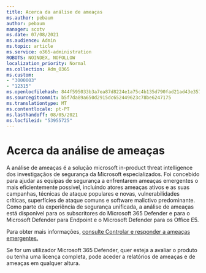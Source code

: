 ```yaml
---
title: Acerca da análise de ameaças
ms.author: pebaum
author: pebaum
manager: scotv
ms.date: 07/08/2021
ms.audience: Admin
ms.topic: article
ms.service: o365-administration
ROBOTS: NOINDEX, NOFOLLOW
localization_priority: Normal
ms.collection: Adm_O365
ms.custom:
- "3000003"
- "12315"
ms.openlocfilehash: 844f595033b3a7ea87d8224e1a75c4b135d790fad21ad43e35784b951f312cc5
ms.sourcegitcommit: b5f7da89a650d2915dc652449623c78be6247175
ms.translationtype: MT
ms.contentlocale: pt-PT
ms.lasthandoff: 08/05/2021
ms.locfileid: "53955725"
---
```

# <a name="about-threat-analytics"></a>Acerca da análise de ameaças

A análise de ameaças é a solução microsoft in-product threat intelligence dos investigaçãos de segurança da Microsoft especializados. Foi concebido para ajudar as equipas de segurança a enfrentarem ameaças emergentes o mais eficientemente possível, incluindo atores ameaças ativos e as suas campanhas, técnicas de ataque populares e novas, vulnerabilidades críticas, superfícies de ataque comuns e software malictivo predominante. Como parte da experiência de segurança unificada, a análise de ameaças está disponível para os subscritores do Microsoft 365 Defender e para o Microsoft Defender para Endpoint e o Microsoft Defender para os Office E5. 

Para obter mais informações, [consulte Controlar e responder a ameaças emergentes.](/microsoft-365/security/defender/threat-analytics)

Se for um utilizador Microsoft 365 Defender, quer esteja a avaliar o produto ou tenha uma licença completa, pode aceder a relatórios de ameaças e de ameaças em qualquer altura. 
